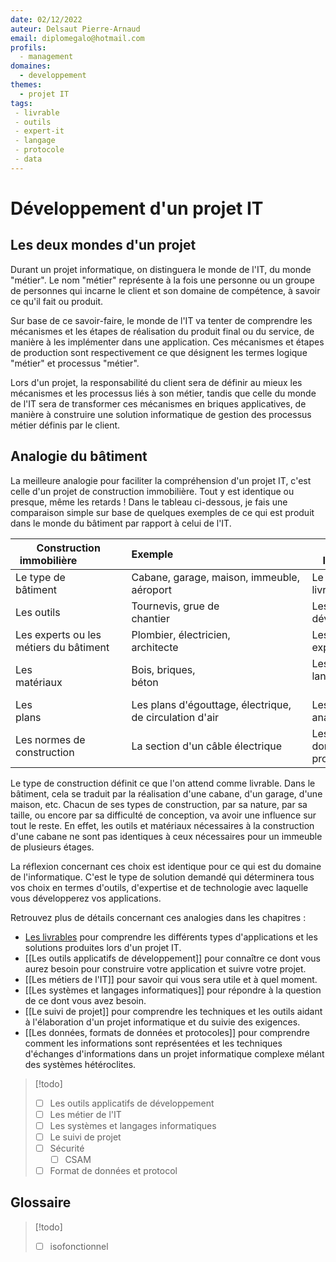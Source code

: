 ```yaml
---
date: 02/12/2022
auteur: Delsaut Pierre-Arnaud 
email: diplomegalo@hotmail.com
profils:
  - management
domaines:
  - developpement
themes:
  - projet IT
tags:
 - livrable
 - outils
 - expert-it
 - langage
 - protocole
 - data
---
```


# Développement d'un projet IT

## Les deux mondes d'un projet

Durant un projet informatique, on distinguera le monde de l'IT, du monde "métier". Le nom "métier" représente à la fois une personne ou un groupe de personnes qui incarne le client et son domaine de compétence, à savoir ce qu'il fait ou produit.

Sur base de ce savoir-faire, le monde de l'IT va tenter de comprendre les mécanismes et les étapes de réalisation du produit final ou du service, de manière à les implémenter dans une application. Ces mécanismes et étapes de production sont respectivement ce que désignent les termes logique "métier" et processus "métier".

Lors d'un projet, la responsabilité du client sera de définir au mieux les mécanismes et les processus liés à son métier, tandis que celle du monde de l'IT sera de transformer ces mécanismes en briques applicatives, de manière à construire une solution informatique de gestion des processus métier définis par le client.

## Analogie du bâtiment

La meilleure analogie pour faciliter la compréhension d'un projet IT, c'est celle d'un projet de construction immobilière. Tout y est identique ou presque, même les retards ! Dans le tableau ci-dessous, je fais une comparaison simple sur base de quelques exemples de ce qui est produit dans le monde du bâtiment par rapport à celui de l'IT.

| Construction immobilière                | Exemple                                                 | Projet IT                               | Exemple                                                    |  
| --------------------------------------- | ------------------------------------------------------- | --------------------------------------- | ---------------------------------------------------------- |  
| Le type de bâtiment                 | Cabane, garage, maison, immeuble, aéroport              | Le livrable                             | Site web, application mobile                              |  
| Les outils              | Tournevis, grue de chantier                           | Les outils applicatifs de développement | Git, Azure Devops, Visual Studio                           |  
| Les experts ou les métiers du bâtiment | Plombier, électricien, architecte                       | Les techniciens ou experts IT            | Développeur, architecte, administrateur système           |  
| Les matériaux                  | Bois, briques, béton                                    | Les systèmes et langages informatiques         | C#, JavaScript, SQL Server, Linux                          |  
| Les plans                               | Les plans d'égouttage, électrique, de circulation d'air | Les analyses                           | Les analyses fonctionnelles, techniques ou d'architectures |
| Les normes de construction | La section d'un câble électrique | Les formats de données et les protocoles | API REST, XML, etc |

Le type de construction définit ce que l'on attend comme livrable. Dans le bâtiment, cela se traduit par la réalisation d'une cabane, d'un garage, d'une maison, etc. Chacun de ses types de construction, par sa nature, par sa taille, ou encore par sa difficulté de conception, va avoir une influence sur tout le reste. En effet, les outils et matériaux nécessaires à la construction d'une cabane ne sont pas identiques à ceux nécessaires pour un immeuble de plusieurs étages.

La réflexion concernant ces choix est identique pour ce qui est du domaine de l'informatique. C'est le type de solution demandé qui déterminera tous vos choix en termes d'outils, d'expertise et de technologie avec laquelle vous développerez vos applications.

Retrouvez plus de détails concernant ces analogies dans les chapitres :

- [Les livrables](les-livrables.md) pour comprendre les différents types d'applications et les solutions produites lors d'un projet IT.  
- [[Les outils applicatifs de développement]] pour connaître ce dont vous aurez besoin pour construire votre application et suivre votre projet.  
- [[Les métiers de l'IT]] pour savoir qui vous sera utile et à quel moment.  
- [[Les systèmes et langages informatiques]] pour répondre à la question de ce dont vous avez besoin.
- [[Le suivi de projet]] pour comprendre les techniques et les outils aidant à l'élaboration d'un projet informatique et du suivie des exigences.
- [[Les données, formats de données et protocoles]] pour comprendre comment les informations sont représentées et les techniques d'échanges d'informations dans un projet informatique complexe mélant des systèmes hétéroclites.

>[!todo]
>- [ ] Les outils applicatifs de développement
>- [ ] Les métier de l'IT
>- [ ] Les systèmes et langages informatiques
>- [ ] Le suivi de projet
>- [ ] Sécurité
>	- [ ] CSAM
>- [ ] Format de données et protocol


## Glossaire

>[!todo]
>- [ ] isofonctionnel
